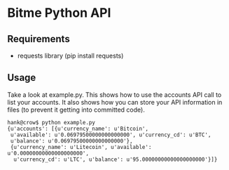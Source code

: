 # Bitme Python API
## Requirements
* requests library (pip install requests)

## Usage
Take a look at example.py.  This shows how to use the accounts API call to
list your accounts.  It also shows how you can store your API information in
files (to prevent it getting into committed code).

    hank@crow$ python example.py 
    {u'accounts': [{u'currency_name': u'Bitcoin', 
     u'available': u'0.06979500000000000000', u'currency_cd': u'BTC', 
     u'balance': u'0.06979500000000000000'}, 
     {u'currency_name': u'Litecoin', u'available': u'0.00000000000000000000', 
      u'currency_cd': u'LTC', u'balance': u'95.00000000000000000000'}]}

